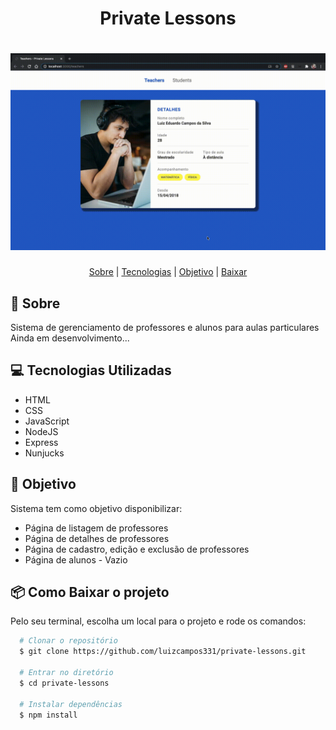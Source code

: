 <h1 align="center">
  Private Lessons
</h1>

<h1>
  <img src="public/assets/demo.gif">
</h1>

<p align="center">
  <a href="#bookmark-sobre">Sobre</a> |
  <a href="#computer-tecnologias-utilizadas">Tecnologias</a> |
  <a href="#dart-objetivo">Objetivo</a> |
  <a href="#package-como-baixar-o-projeto">Baixar</a>
</p>

## :bookmark: Sobre
Sistema de gerenciamento de professores e alunos para aulas particulares
Ainda em desenvolvimento...

## :computer: Tecnologias Utilizadas
- HTML
- CSS
- JavaScript
- NodeJS
- Express
- Nunjucks

## :dart: Objetivo
Sistema tem como objetivo disponibilizar:
- Página de listagem de professores
- Página de detalhes de professores
- Página de cadastro, edição e exclusão de professores
- Página de alunos - Vazio

## :package: Como Baixar o projeto
Pelo seu terminal, escolha um local para o projeto e rode os comandos:
```bash
  # Clonar o repositório
  $ git clone https://github.com/luizcampos331/private-lessons.git

  # Entrar no diretório
  $ cd private-lessons

  # Instalar dependências
  $ npm install

```